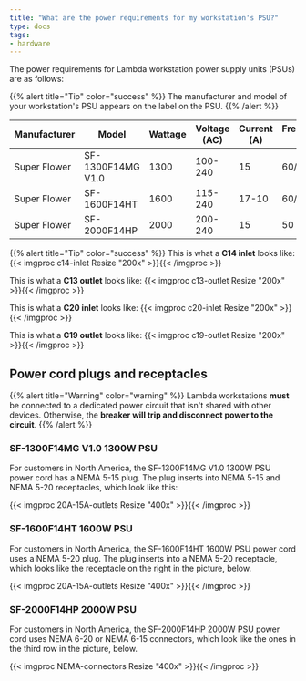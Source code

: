 ```yaml
---
title: "What are the power requirements for my workstation's PSU?"
type: docs
tags:
- hardware
---
```


The power requirements for Lambda workstation power supply units (PSUs) are as
follows:

{{% alert title="Tip" color="success" %}}
The manufacturer and model of your workstation's PSU appears on the label on
the PSU.
{{% /alert %}}

| Manufacturer | Model             | Wattage | Voltage (AC) | Current (A) | Frequency (Hz) | Inlet/Outlet |
|--------------|-------------------|---------|--------------|-------------|----------------|--------------|
| Super Flower | SF-1300F14MG V1.0 | 1300    | 100-240      | 15          | 60/50          | C14/C13      |
| Super Flower | SF-1600F14HT      | 1600    | 115-240      | 17-10       | 60/50          | C20/C19      |
| Super Flower | SF-2000F14HP      | 2000    | 200-240      | 15          | 50             | C20/C19      |

{{% alert title="Tip" color="success" %}}
This is what a **C14 inlet** looks like:
{{< imgproc c14-inlet Resize "200x" >}}{{< /imgproc >}}

This is what a **C13 outlet** looks like:
{{< imgproc c13-outlet Resize "200x" >}}{{< /imgproc >}}

This is what a **C20 inlet** looks like:
{{< imgproc c20-inlet Resize "200x" >}}{{< /imgproc >}}

This is what a **C19 outlet** looks like:
{{< imgproc c19-outlet Resize "200x" >}}{{< /imgproc >}}

## Power cord plugs and receptacles

{{% alert title="Warning" color="warning" %}}
Lambda workstations **must** be connected to a dedicated power circuit that
isn't shared with other devices. Otherwise, the **breaker will trip and
disconnect power to the circuit**.
{{% /alert %}}

### SF-1300F14MG V1.0 1300W PSU

For customers in North America, the SF-1300F14MG V1.0 1300W PSU power cord has
a NEMA 5-15 plug. The plug inserts into NEMA 5-15 and NEMA 5-20 receptacles,
which look like this:

{{< imgproc 20A-15A-outlets Resize "400x" >}}{{< /imgproc >}}

### SF-1600F14HT 1600W PSU

For customers in North America, the SF-1600F14HT 1600W PSU power cord uses a
NEMA 5-20 plug. The plug inserts into a NEMA 5-20 receptacle, which looks like
the receptacle on the right in the picture, below.

{{< imgproc 20A-15A-outlets Resize "400x" >}}{{< /imgproc >}}

### SF-2000F14HP 2000W PSU

For customers in North America, the SF-2000F14HP 2000W PSU power cord uses
NEMA 6-20 or NEMA 6-15 connectors, which look like the ones in the third row
in the picture, below.

{{< imgproc NEMA-connectors Resize "400x" >}}{{< /imgproc >}}
